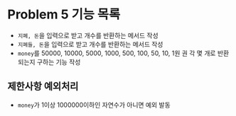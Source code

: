 # Problem 5 기능 목록
- `지폐, 돈`을 입력으로 받고 개수를 반환하는 메서드 작성
- `지폐들, 돈`을 입력으로 받고 개수를 반환하는 메서드 작성
- `money`를 50000, 10000, 5000, 1000, 500, 100, 50, 10, 1원 권 각 몇 개로 반환되는지 구하는 기능 작성

## 제한사항 예외처리
- `money`가 1이상 1000000이하인 자연수가 아니면 예외 발동